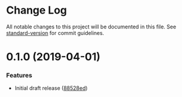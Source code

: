 # Change Log

All notable changes to this project will be documented in this file. See [standard-version](https://github.com/conventional-changelog/standard-version) for commit guidelines.

# 0.1.0 (2019-04-01)


### Features

* Initial draft release ([88528ed](https://github.com/wingy3181/mrm-preset-wingy3181/commit/88528ed))
